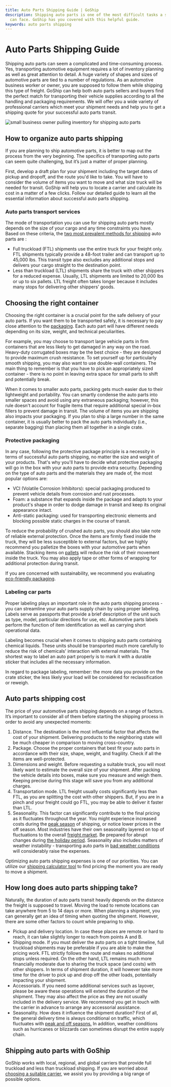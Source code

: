 ```yaml
---
title: Auto Parts Shipping Guide | GoShip
description: Shipping auto parts is one of the most difficult tasks a shipper
  can face. GoShip has you covered with this helpful guide.
keywords: auto parts shipping
---
```

# Auto Parts Shipping Guide

Shipping auto parts can seem a complicated and time-consuming process. Yes, transporting automotive equipment requires a lot of inventory planning as well as great attention to detail. A huge variety of shapes and sizes of automotive parts are tied to a number of regulations. As an automotive business worker or owner, you are supposed to follow them while shipping this type of freight. GoShip can help both auto parts sellers and buyers find the perfect match for transporting their vehicle supplies according to all the handling and packaging requirements. We will offer you a wide variety of professional carriers which meet your shipment needs and help you to get a shipping quote for your successful auto parts transit. 



![small business owner pulling inventory for shipping auto parts](images/shipping-auto-parts.jpg "Shipping Auto Parts")

## How to organize auto parts shipping

If you are planning to ship automotive parts, it is better to map out the process from the very beginning. The specifics of transporting auto parts can seem quite challenging, but it’s just a matter of proper planning. 

First, develop a draft plan for your shipment including the target dates of pickup and dropoff, and the route you'd like to take. You will have to consider the volume of items you want to move and what size truck will be needed for transit. GoShip will help you to locate a carrier and calculate its cost in a matter of a few clicks. Follow our detailed guide to learn all the essential information about successful auto parts shipping.

### Auto parts transport services

The mode of transportation you can use for shipping auto parts mostly depends on the size of your cargo and any time constraints you have. Based on these criteria, the [two most prevalent methods for shipping](https://www.goship.com/blog/what-is-the-difference-between-an-ltl-and-ftl-freight-quote/) auto parts are :

* Full truckload (FTL) shipments use the entire truck for your freight only. FTL shipments typically provide a 48-foot trailer and can transport up to 45,000 lbs. This transit type also excludes any additional stops and delivers your cargo straight to the destination point.
* Less than truckload (LTL) shipments share the truck with other shippers for a reduced expense. Usually, LTL shipments are limited to 20,000 lbs or up to six pallets. LTL freight often takes longer because it includes many stops for delivering other shippers’ goods.

## Choosing the right container

Choosing the right container is a crucial point for the safe delivery of your auto parts. If you want them to be transported safely, it is necessary to pay close attention to the [packaging](https://www.ipack.com/solutions/post/preparing-auto-parts-shipping). Each auto part will have different needs depending on its size, weight, and technical peculiarities.

For example, you may choose to transport large vehicle parts in firm containers that are less likely to get damaged in any way on the road. Heavy-duty corrugated boxes may be the best choice - they are designed to provide maximum crush resistance. To set yourself up for particularly smooth shipping, you may also want to use double-wall containers. The main thing to remember is that you have to pick an appropriately sized container - there is no point in leaving extra space for small parts to shift and potentially break. 

When it comes to smaller auto parts, packing gets much easier due to their lightweight and portability. You can smartly condense the auto parts into smaller spaces and avoid using any extraneous packaging; however, this rule doesn't account for fragile items that require additional special in-box fillers to prevent damage in transit. The volume of items you are shipping also impacts your packaging. If you plan to ship a large number in the same container, it is usually better to pack the auto parts individually (i.e., separate bagging) than placing them all together in a single crate. 

### Protective packaging 

In any case, following the protective package principle is a necessity in terms of successful auto parts shipping, no matter the size and weight of your products. That's why you'll have to decide what protective packaging will go in the box with your auto parts to provide extra security. Depending on the type of auto parts and the materials they are made of, the most popular options are:

* VCI (Volatile Corrosion Inhibitors): special packaging produced to prevent vehicle details from corrosion and rust processes.
* Foam: a substance that expands inside the package and adapts to your product's shape in order to dodge damage in transit and keep its original appearance intact.
* Anti-static packaging: used for transporting electronic elements and blocking possible static charges in the course of transit.  

To reduce the probability of crushed auto parts, you should also take note of reliable external protection. Once the items are firmly fixed inside the truck, they will be less susceptible to external factors, but we highly recommend you palletize the boxes with your automotive parts when available. Stacking items on [pallets](https://www.goship.com/blog/a-guide-to-different-types-of-shipping-pallets/) will reduce the risk of their movement inside the truck. You may also apply tape or other forms of wrapping for additional protection during transit.

If you are concerned with sustainability, we recommend you evaluating [eco-friendly packaging](https://www.goship.com/blog/sustainable-strategy-eco-friendly-packaging/). 

### Labeling car parts

Proper labeling plays an important role in the auto parts shipping process - you can streamline your auto parts supply chain by using proper labeling. Labels serve as passports that provide a brief description of the unit such as type, model, particular directions for use, etc. Automotive parts labels perform the function of item identification as well as carrying short operational data.

Labeling becomes crucial when it comes to shipping auto parts containing chemical liquids. These units should be transported much more carefully to reduce the risk of chemicals' interaction with external materials. The shortest way to label an auto part properly is to mark it with a durable sticker that includes all the necessary information.

In regard to package labeling, remember: the more data you provide on the crate sticker, the less likely your load will be considered for reclassification or reweigh. 

## Auto parts shipping cost

The price of your automotive parts shipping depends on a range of factors. It’s important to consider all of them before starting the shipping process in order to avoid any unexpected moments:

1. Distance. The destination is the most influential factor that affects the cost of your shipment. Delivering products to the neighboring state will be much cheaper in comparison to moving cross-country. 
2. Package. Choose the proper containers that best fit your auto parts in accordance with their size, shape, weight, and fragility. Check if all the items are well-protected.
3. Dimensions and weight. Before requesting a suitable truck, you will most likely want to estimate the overall size of your shipment. After packing the vehicle details into boxes, make sure you measure and weigh them. Keeping precise during this stage will save you from any additional charges.
4. Transportation mode. LTL freight usually costs significantly less than FTL, as you are splitting the cost with other shippers. But, if you are in a pinch and your freight could go FTL, you may be able to deliver it faster than LTL.
5. Seasonality. This factor can significantly contribute to the final pricing as it fluctuates throughout the year. You might experience increased costs during the [peak season](https://www.goship.com/blog/preparing-your-small-business-for-peak-shipping-season/) of shipping, or notice lower prices in the off season. Most industries have their own seasonality layered on top of fluctuations to the overall [freight market](https://www.dat.com/industry-trends/trendlines). Be prepared for abrupt changes during [the holiday period](https://www.goship.com/blog/how-to-efficiently-ship-during-the-holiday-season/). Seasonality also includes matters of weather instability - transporting auto parts in [bad weather conditions](https://www.goship.com/blog/preparing-for-hurricane-season/) will considerably raise the expenses. 

Optimizing auto parts shipping expenses is one of our priorities. You can utilize our [shipping calculator tool](https://www.goship.com/) to find pricing the moment you are ready to move a shipment.

## How long does auto parts shipping take?

Naturally, the duration of auto parts transit heavily depends on the distance the freight is supposed to travel. Moving the load to remote locations can take anywhere from 5 to 14 days or more. When planning a shipment, you can generally get an idea of timing when quoting the shipment. However, there are some other factors to count while preparing to ship. 

* Pickup and delivery location. In case these places are remote or hard to reach, it can take slightly longer to reach from points A and B. 
* Shipping mode. If you must deliver the auto parts on a tight timeline, full truckload shipments may be preferable if you are able to make the pricing work. FTL strictly follows the route and makes no additional stops unless required. On the other hand, LTL remains much more financially moderate due to sharing the truck space (and costs) with other shippers. In terms of shipment duration, it will however take more time for the driver to pick up and drop off the other loads, potentially impacting your shipment. 
* Accessorials. If you need some additional services such as layover, please be aware these operations will extend the duration of the shipment. They may also affect the price as they are not usually included in the delivery service. We recommend you get in touch with the carrier in advance to arrange any accessorial assistance.
* Seasonality. How does it influence the shipment duration? First of all, the general delivery time is always conditional on traffic, which fluctuates with [peak and off seasons.](https://www.goship.com/blog/preparing-for-peak-season-shipping/) In addition, weather conditions such as hurricanes or blizzards can sometimes disrupt the entire supply chain.

## Shipping auto parts with GoShip

GoShip works with local, regional, and global carriers that provide full truckload and less than truckload shipping. If you are worried about [choosing a suitable carrier](https://www.goship.com/blog/what-are-the-types-of-freight-carriers/), we assist you by providing a big range of possible options.